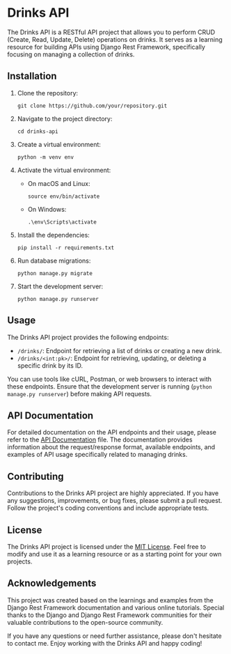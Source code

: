# Drinks API

The Drinks API is a RESTful API project that allows you to perform CRUD (Create, Read, Update, Delete) operations on
drinks. It serves as a learning resource for building APIs using Django Rest Framework, specifically focusing on
managing a collection of drinks.

## Installation

1. Clone the repository:
   ```
   git clone https://github.com/your/repository.git
   ```

2. Navigate to the project directory:
   ```
   cd drinks-api
   ```

3. Create a virtual environment:
   ```
   python -m venv env
   ```

4. Activate the virtual environment:
    - On macOS and Linux:
      ```
      source env/bin/activate
      ```
    - On Windows:
      ```
      .\env\Scripts\activate
      ```

5. Install the dependencies:
   ```
   pip install -r requirements.txt
   ```

6. Run database migrations:
   ```
   python manage.py migrate
   ```

7. Start the development server:
   ```
   python manage.py runserver
   ```

## Usage

The Drinks API project provides the following endpoints:

- `/drinks/`: Endpoint for retrieving a list of drinks or creating a new drink.
- `/drinks/<int:pk>/`: Endpoint for retrieving, updating, or deleting a specific drink by its ID.

You can use tools like cURL, Postman, or web browsers to interact with these endpoints. Ensure that the development
server is running (`python manage.py runserver`) before making API requests.

## API Documentation

For detailed documentation on the API endpoints and their usage, please refer to the [API Documentation](docs/api.md)
file. The documentation provides information about the request/response format, available endpoints, and examples of API
usage specifically related to managing drinks.

## Contributing

Contributions to the Drinks API project are highly appreciated. If you have any suggestions, improvements, or bug fixes,
please submit a pull request. Follow the project's coding conventions and include appropriate tests.

## License

The Drinks API project is licensed under the [MIT License](LICENSE). Feel free to modify and use it as a learning
resource or as a starting point for your own projects.

## Acknowledgements

This project was created based on the learnings and examples from the Django Rest Framework documentation and various
online tutorials. Special thanks to the Django and Django Rest Framework communities for their valuable contributions to
the open-source community.

If you have any questions or need further assistance, please don't hesitate to contact me. Enjoy working with the Drinks
API and happy coding!